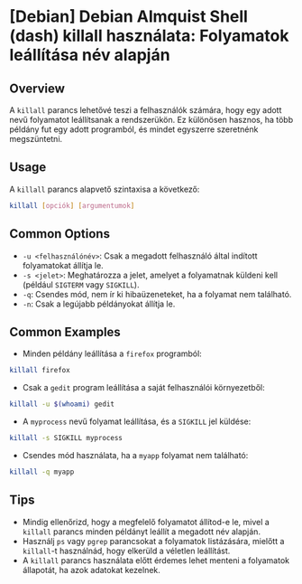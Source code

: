 # [Debian] Debian Almquist Shell (dash) killall használata: Folyamatok leállítása név alapján

## Overview
A `killall` parancs lehetővé teszi a felhasználók számára, hogy egy adott nevű folyamatot leállítsanak a rendszerükön. Ez különösen hasznos, ha több példány fut egy adott programból, és mindet egyszerre szeretnénk megszüntetni.

## Usage
A `killall` parancs alapvető szintaxisa a következő:

```bash
killall [opciók] [argumentumok]
```

## Common Options
- `-u <felhasználónév>`: Csak a megadott felhasználó által indított folyamatokat állítja le.
- `-s <jelet>`: Meghatározza a jelet, amelyet a folyamatnak küldeni kell (például `SIGTERM` vagy `SIGKILL`).
- `-q`: Csendes mód, nem ír ki hibaüzeneteket, ha a folyamat nem található.
- `-n`: Csak a legújabb példányokat állítja le.

## Common Examples
- Minden példány leállítása a `firefox` programból:

```bash
killall firefox
```

- Csak a `gedit` program leállítása a saját felhasználói környezetből:

```bash
killall -u $(whoami) gedit
```

- A `myprocess` nevű folyamat leállítása, és a `SIGKILL` jel küldése:

```bash
killall -s SIGKILL myprocess
```

- Csendes mód használata, ha a `myapp` folyamat nem található:

```bash
killall -q myapp
```

## Tips
- Mindig ellenőrizd, hogy a megfelelő folyamatot állítod-e le, mivel a `killall` parancs minden példányt leállít a megadott név alapján.
- Használj `ps` vagy `pgrep` parancsokat a folyamatok listázására, mielőtt a `killall`-t használnád, hogy elkerüld a véletlen leállítást.
- A `killall` parancs használata előtt érdemes lehet menteni a folyamatok állapotát, ha azok adatokat kezelnek.